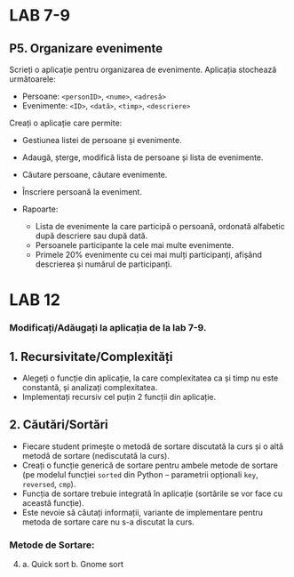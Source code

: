 # LAB 7-9

## P5. Organizare evenimente

Scrieți o aplicație pentru organizarea de evenimente. Aplicația stochează următoarele:

- Persoane: `<personID>`, `<nume>`, `<adresă>`
- Evenimente: `<ID>`, `<dată>`, `<timp>`, `<descriere>`

Creați o aplicație care permite:

- Gestiunea listei de persoane și evenimente.
- Adaugă, șterge, modifică lista de persoane și lista de evenimente.
- Căutare persoane, căutare evenimente.
- Înscriere persoană la eveniment.
- Rapoarte:

  - Lista de evenimente la care participă o persoană, ordonată alfabetic după descriere sau după dată.
  - Persoanele participante la cele mai multe evenimente.
  - Primele 20% evenimente cu cei mai mulți participanți, afișând descrierea și numărul de participanți.

# LAB 12
### Modificați/Adăugați la aplicația de la lab 7-9.

## 1. Recursivitate/Complexități

- Alegeți o funcție din aplicație, la care complexitatea ca și timp nu este constantă, și analizați complexitatea.
- Implementați recursiv cel puțin 2 funcții din aplicație.

## 2. Căutări/Sortări

- Fiecare student primește o metodă de sortare discutată la curs și o altă metodă de sortare (nediscutată la curs).
- Creați o funcție generică de sortare pentru ambele metode de sortare (pe modelul funcției `sorted` din Python – parametrii opționali `key`, `reversed`, `cmp`).
- Funcția de sortare trebuie integrată în aplicație (sortările se vor face cu această funcție).
- Este nevoie să căutați informații, variante de implementare pentru metoda de sortare care nu s-a discutat la curs.

### Metode de Sortare:
4. a. Quick sort
   b. Gnome sort
